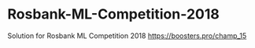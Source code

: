 # Rosbank-ML-Competition-2018
Solution for Rosbank ML Competition 2018
https://boosters.pro/champ_15
